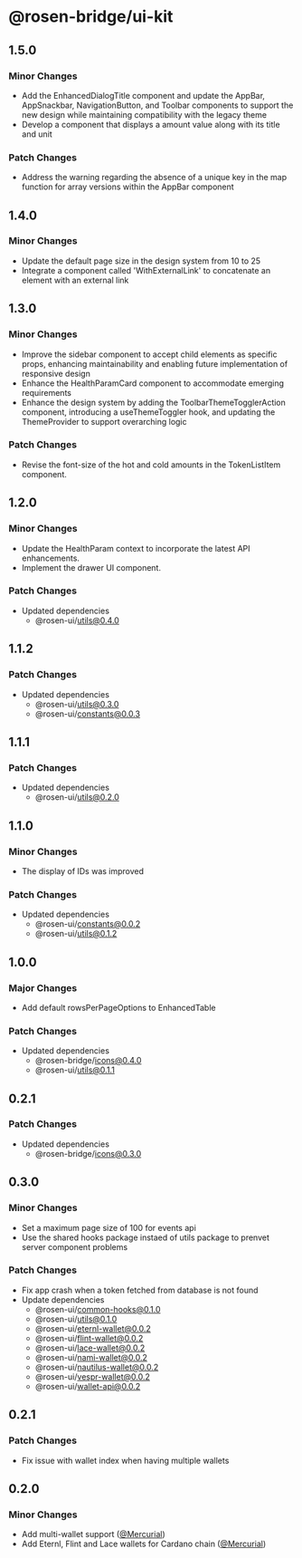 # @rosen-bridge/ui-kit

## 1.5.0

### Minor Changes

- Add the EnhancedDialogTitle component and update the AppBar, AppSnackbar, NavigationButton, and Toolbar components to support the new design while maintaining compatibility with the legacy theme
- Develop a component that displays a amount value along with its title and unit

### Patch Changes

- Address the warning regarding the absence of a unique key in the map function for array versions within the AppBar component

## 1.4.0

### Minor Changes

- Update the default page size in the design system from 10 to 25
- Integrate a component called 'WithExternalLink' to concatenate an element with an external link

## 1.3.0

### Minor Changes

- Improve the sidebar component to accept child elements as specific props, enhancing maintainability and enabling future implementation of responsive design
- Enhance the HealthParamCard component to accommodate emerging requirements
- Enhance the design system by adding the ToolbarThemeTogglerAction component, introducing a useThemeToggler hook, and updating the ThemeProvider to support overarching logic

### Patch Changes

- Revise the font-size of the hot and cold amounts in the TokenListItem component.

## 1.2.0

### Minor Changes

- Update the HealthParam context to incorporate the latest API enhancements.
- Implement the drawer UI component.

### Patch Changes

- Updated dependencies
  - @rosen-ui/utils@0.4.0

## 1.1.2

### Patch Changes

- Updated dependencies
  - @rosen-ui/utils@0.3.0
  - @rosen-ui/constants@0.0.3

## 1.1.1

### Patch Changes

- Updated dependencies
  - @rosen-ui/utils@0.2.0

## 1.1.0

### Minor Changes

- The display of IDs was improved

### Patch Changes

- Updated dependencies
  - @rosen-ui/constants@0.0.2
  - @rosen-ui/utils@0.1.2

## 1.0.0

### Major Changes

- Add default rowsPerPageOptions to EnhancedTable

### Patch Changes

- Updated dependencies
  - @rosen-bridge/icons@0.4.0
  - @rosen-ui/utils@0.1.1

## 0.2.1

### Patch Changes

- Updated dependencies
  - @rosen-bridge/icons@0.3.0

## 0.3.0

### Minor Changes

- Set a maximum page size of 100 for events api
- Use the shared hooks package instaed of utils package to prenvet server component problems

### Patch Changes

- Fix app crash when a token fetched from database is not found
- Update dependencies
  - @rosen-ui/common-hooks@0.1.0
  - @rosen-ui/utils@0.1.0
  - @rosen-ui/eternl-wallet@0.0.2
  - @rosen-ui/flint-wallet@0.0.2
  - @rosen-ui/lace-wallet@0.0.2
  - @rosen-ui/nami-wallet@0.0.2
  - @rosen-ui/nautilus-wallet@0.0.2
  - @rosen-ui/vespr-wallet@0.0.2
  - @rosen-ui/wallet-api@0.0.2

## 0.2.1

### Patch Changes

- Fix issue with wallet index when having multiple wallets

## 0.2.0

### Minor Changes

- Add multi-wallet support ([@Mercurial](https://github.com/Mercurial))
- Add Eternl, Flint and Lace wallets for Cardano chain ([@Mercurial](https://github.com/Mercurial))
